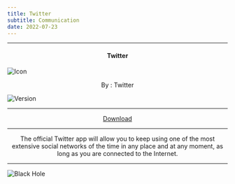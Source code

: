 ```yaml
---
title: Twitter
subtitle: Communication
date: 2022-07-23
---
```

---

<h4> <p align="center"> Twitter </p> </h4>

![Icon](https://rb.gy/b28on7)

<p align="center"> By : Twitter </p>

![Version](https://rb.gy/lckpm)

---

<p align ="center">
<a href="https://rb.gy/jkq0qh" class="btn btn-outline-success"> Download </a>
</p>

---

<p align="center">
The official Twitter app will allow you to keep using one of the most extensive social networks of the time in any place and at any moment, as long as you are connected to the Internet.
</p>

---

![Black Hole](https://rb.gy/z0dyyw)
